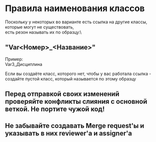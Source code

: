 # Правила наименования классов

Поскольку у некоторых во варианте есть ссылка на другие классы, которые могут не существовать,\
есть резон называть их по образцу:\
## "Var<Номер>_<Название>"
Пример:\
Var3_Дисциплина

Если вы создаёте класс, которого нет, чтобы у вас работала ссылка - создайте пустой класс, который называется по этому образцу

## Перед отправкой своих изменений проверяйте конфликты слияния с основной веткой. Не портите чужой код!
## Не забывайте создавать Merge request'ы и указывать в них reviewer'а и assigner'a

